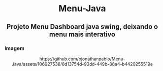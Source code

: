 # <div align="center"> Menu-Java </div>
## <div align="center"> Projeto Menu Dashboard java swing, deixando o menu mais interativo </div>

### <div> Imagem </div>
<div align = "center"> 
  <img>https://github.com/ojonathanpablo/Menu-Java/assets/106927538/8d13754d-93dd-449b-88a4-b4420255519e</img>
</div>
